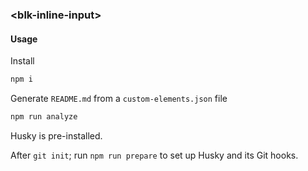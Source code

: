### \<blk-inline-input>

#### Usage

Install

```bash
npm i
```

Generate `README.md` from a `custom-elements.json` file

```bash
npm run analyze
```

Husky is pre-installed.

After `git init`; run `npm run prepare` to set up Husky and its Git hooks.
